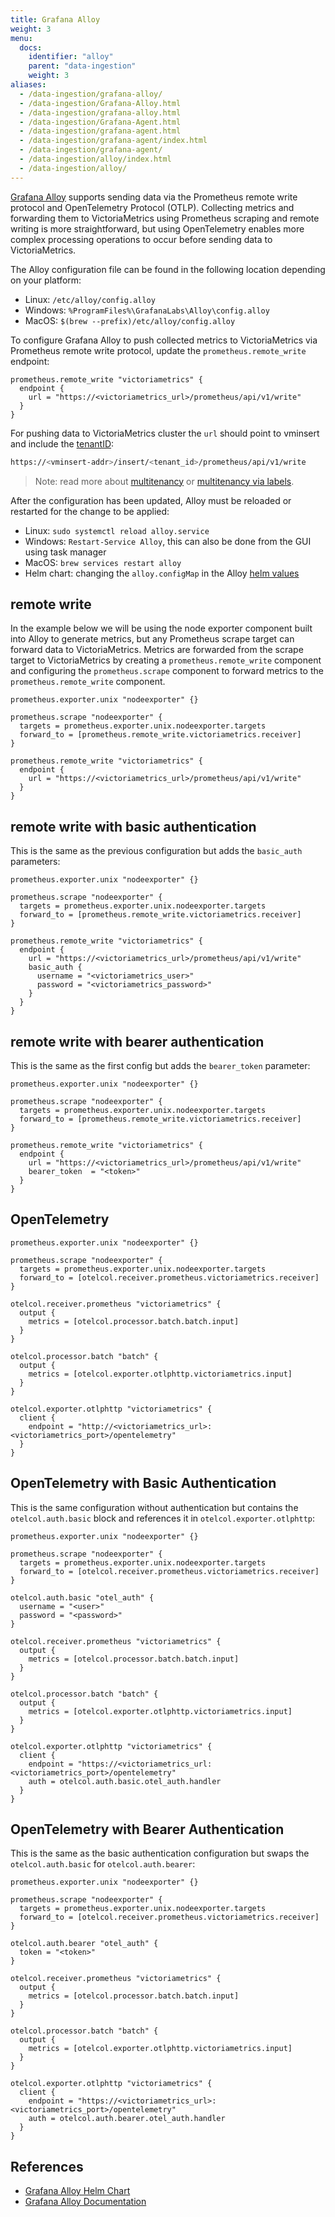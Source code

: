 ```yaml
---
title: Grafana Alloy
weight: 3
menu:
  docs:
    identifier: "alloy"
    parent: "data-ingestion"
    weight: 3
aliases:
  - /data-ingestion/grafana-alloy/
  - /data-ingestion/Grafana-Alloy.html
  - /data-ingestion/grafana-alloy.html
  - /data-ingestion/Grafana-Agent.html
  - /data-ingestion/grafana-agent.html
  - /data-ingestion/grafana-agent/index.html
  - /data-ingestion/grafana-agent/
  - /data-ingestion/alloy/index.html
  - /data-ingestion/alloy/
---
```


[Grafana Alloy](https://grafana.com/docs/alloy/latest/) supports sending data via the Prometheus remote write protocol and OpenTelemetry Protocol (OTLP).
Collecting metrics and forwarding them to VictoriaMetrics using Prometheus scraping and remote writing is more straightforward, but using OpenTelemetry enables more complex processing operations to occur before sending data to VictoriaMetrics.

The Alloy configuration file can be found in the following location depending on your platform:
- Linux: `/etc/alloy/config.alloy`
- Windows: `%ProgramFiles%\GrafanaLabs\Alloy\config.alloy`
- MacOS: `$(brew --prefix)/etc/alloy/config.alloy`

To configure Grafana Alloy to push collected metrics to VictoriaMetrics via Prometheus remote write protocol,
update the `prometheus.remote_write` endpoint:
```Alloy
prometheus.remote_write "victoriametrics" {
  endpoint {
    url = "https://<victoriametrics_url>/prometheus/api/v1/write"
  }
}
```

For pushing data to VictoriaMetrics cluster the `url` should point to vminsert and include 
the [tenantID](https://docs.victoriametrics.com/victoriametrics/cluster-victoriametrics/#url-format):
```sh
https://<vminsert-addr>/insert/<tenant_id>/prometheus/api/v1/write
```

> Note: read more about [multitenancy](https://docs.victoriametrics.com/victoriametrics/cluster-victoriametrics/#multitenancy)
> or [multitenancy via labels](https://docs.victoriametrics.com/victoriametrics/cluster-victoriametrics/#multitenancy-via-labels).

After the configuration has been updated, Alloy must be reloaded or restarted for the change to be applied:
- Linux: `sudo systemctl reload alloy.service`
- Windows: `Restart-Service Alloy`, this can also be done from the GUI using task manager
- MacOS: `brew services restart alloy`
- Helm chart: changing the `alloy.configMap` in the Alloy [helm values](https://raw.githubusercontent.com/grafana/alloy/main/operations/helm/charts/alloy/values.yaml)

## remote write

In the example below we will be using the node exporter component built into Alloy to generate metrics,
but any Prometheus scrape target can forward data to VictoriaMetrics.
Metrics are forwarded from the scrape target to VictoriaMetrics by creating a `prometheus.remote_write` component
and configuring the `prometheus.scrape` component to forward metrics to the `prometheus.remote_write` component.

```Alloy
prometheus.exporter.unix "nodeexporter" {}

prometheus.scrape "nodeexporter" {
  targets = prometheus.exporter.unix.nodeexporter.targets
  forward_to = [prometheus.remote_write.victoriametrics.receiver]
}

prometheus.remote_write "victoriametrics" {
  endpoint {
    url = "https://<victoriametrics_url>/prometheus/api/v1/write"
  }
}
```

## remote write with basic authentication

This is the same as the previous configuration but adds the `basic_auth` parameters:
```Alloy
prometheus.exporter.unix "nodeexporter" {}

prometheus.scrape "nodeexporter" {
  targets = prometheus.exporter.unix.nodeexporter.targets
  forward_to = [prometheus.remote_write.victoriametrics.receiver]
}

prometheus.remote_write "victoriametrics" {
  endpoint {
    url = "https://<victoriametrics_url>/prometheus/api/v1/write"
    basic_auth {
      username = "<victoriametrics_user>"
      password = "<victoriametrics_password>"
    }
  }
}
```

## remote write with bearer authentication

This is the same as the first config but adds the `bearer_token` parameter:
```Alloy
prometheus.exporter.unix "nodeexporter" {}

prometheus.scrape "nodeexporter" {
  targets = prometheus.exporter.unix.nodeexporter.targets
  forward_to = [prometheus.remote_write.victoriametrics.receiver]
}

prometheus.remote_write "victoriametrics" {
  endpoint {
    url = "https://<victoriametrics_url>/prometheus/api/v1/write"
    bearer_token  = "<token>"
  }
}
```

## OpenTelemetry

```Alloy
prometheus.exporter.unix "nodeexporter" {}

prometheus.scrape "nodeexporter" {
  targets = prometheus.exporter.unix.nodeexporter.targets
  forward_to = [otelcol.receiver.prometheus.victoriametrics.receiver]
}

otelcol.receiver.prometheus "victoriametrics" {
  output {
    metrics = [otelcol.processor.batch.batch.input]
  }
}

otelcol.processor.batch "batch" {
  output {
    metrics = [otelcol.exporter.otlphttp.victoriametrics.input]
  }
}

otelcol.exporter.otlphttp "victoriametrics" {
  client {
    endpoint = "http://<victoriametrics_url>:<victoriametrics_port>/opentelemetry"
  }
}
```

## OpenTelemetry with Basic Authentication

This is the same configuration without authentication but contains the `otelcol.auth.basic` block 
and references it in `otelcol.exporter.otlphttp`:
```Alloy
prometheus.exporter.unix "nodeexporter" {}

prometheus.scrape "nodeexporter" {
  targets = prometheus.exporter.unix.nodeexporter.targets
  forward_to = [otelcol.receiver.prometheus.victoriametrics.receiver]
}

otelcol.auth.basic "otel_auth" {
  username = "<user>"
  password = "<password>"
}

otelcol.receiver.prometheus "victoriametrics" {
  output {
    metrics = [otelcol.processor.batch.batch.input]
  }
}

otelcol.processor.batch "batch" {
  output {
    metrics = [otelcol.exporter.otlphttp.victoriametrics.input]
  }
}

otelcol.exporter.otlphttp "victoriametrics" {
  client {
    endpoint = "https://<victoriametrics_url:<victoriametrics_port>/opentelemetry"
    auth = otelcol.auth.basic.otel_auth.handler
  }
}
```

## OpenTelemetry with Bearer Authentication

This is the same as the basic authentication configuration but swaps the `otelcol.auth.basic` for `otelcol.auth.bearer`:
```Alloy
prometheus.exporter.unix "nodeexporter" {}

prometheus.scrape "nodeexporter" {
  targets = prometheus.exporter.unix.nodeexporter.targets
  forward_to = [otelcol.receiver.prometheus.victoriametrics.receiver]
}

otelcol.auth.bearer "otel_auth" {
  token = "<token>"  
}

otelcol.receiver.prometheus "victoriametrics" {
  output {
    metrics = [otelcol.processor.batch.batch.input]
  }
}

otelcol.processor.batch "batch" {
  output {
    metrics = [otelcol.exporter.otlphttp.victoriametrics.input]
  }
}

otelcol.exporter.otlphttp "victoriametrics" {
  client {
    endpoint = "https://<victoriametrics_url>:<victoriametrics_port>/opentelemetry"
    auth = otelcol.auth.bearer.otel_auth.handler
  }
}
```

## References

- [Grafana Alloy Helm Chart](https://github.com/grafana/alloy/tree/main/operations/helm)
- [Grafana Alloy Documentation](https://grafana.com/docs/alloy/latest)
